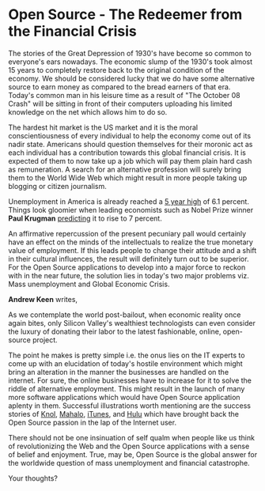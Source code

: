 # Open Source - The Redeemer from the Financial Crisis

The stories of the Great Depression of 1930's have become so common to everyone's ears nowadays. The economic slump of the 1930's took almost 15 years to completely restore back to the original condition of the economy. We should be considered lucky that we do have some alternative source to earn money as compared to the bread earners of that era. Today's common man in his leisure time as a result of "The October 08 Crash" will be sitting in front of their computers uploading his limited knowledge on the net which allows him to do so.

The hardest hit market is the US market and it is the moral conscientiousness of every individual to help the economy come out of its nadir state. Americans should question themselves for their moronic act as each individual has a contribution towards this global financial crisis. It is expected of them to now take up a job which will pay them plain hard cash as remuneration. A search for an alternative profession will surely bring them to the World Wide Web which might result in more people taking up blogging or citizen journalism.

Unemployment in America is already reached a <a href="http://www.nytimes.com/2008/09/06/business/economy/06econ.html">5 year high</a> of 6.1 percent. Things look gloomier when leading economists such as Nobel Prize winner <strong>Paul Krugman</strong> <a href="http://www.nytimes.com/2008/10/17/opinion/17krugman.html">predicting</a> it to rise to 7 percent. 

An affirmative repercussion of the present pecuniary pall would certainly have an effect on the minds of the intellectuals to realize the true monetary value of employment. If this leads people to change their attitude and a shift in their cultural influences, the result will definitely turn out to be superior. For the Open Source applications to develop into a major force to reckon with in the near future, the solution lies in today's two major problems viz. Mass unemployment and Global Economic Crisis. 

<strong>Andrew Keen</strong> writes,

As we contemplate the world post-bailout, when economic reality once again bites, only Silicon Valley's wealthiest technologists can even consider the luxury of donating their labor to the latest fashionable, online, open-source project.

The point he makes is pretty simple i.e. the onus lies on the IT experts to come up with an elucidation of today's hostile environment which might bring an alteration in the manner the businesses are handled on the internet. For sure, the online businesses have to increase for it to solve the riddle of alternative employment. This might result in the launch of many more software applications which would have Open Source application aplenty in them. Successful illustrations worth mentioning are the success stories of <a href="http://knol.google.com/k">Knol</a>, <a href="http://www.mahalo.com/">Mahalo</a>, <a href="http://www.apple.com/itunes/">iTunes</a>, and <a href="http://www.hulu.com/">Hulu</a> which have brought back the Open Source passion in the lap of the Internet user.

There should not be one insinuation of self qualm when people like us think of revolutionizing the Web and the Open Source applications with a sense of belief and enjoyment. True, may be, Open Source is the global answer for the worldwide question of mass unemployment and financial catastrophe. 

Your thoughts?
